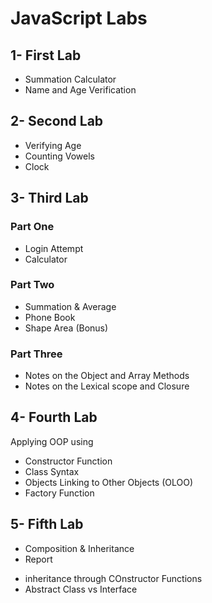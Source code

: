 # JavaScript Labs

## 1- First Lab

- Summation Calculator
- Name and Age Verification

## 2- Second Lab

- Verifying Age
- Counting Vowels
- Clock

## 3- Third Lab

### Part One

- Login Attempt
- Calculator

### Part Two

- Summation & Average
- Phone Book
- Shape Area (Bonus)

### Part Three

- Notes on the Object and Array Methods
- Notes on the Lexical scope and Closure

## 4- Fourth Lab

Applying OOP using

- Constructor Function
- Class Syntax
- Objects Linking to Other Objects (OLOO)
- Factory Function

## 5- Fifth Lab

- Composition & Inheritance
- Report

* inheritance through COnstructor Functions
* Abstract Class vs Interface
